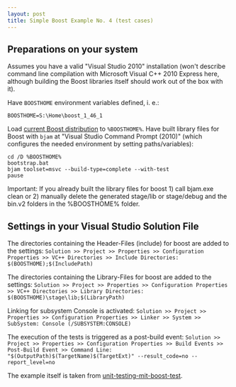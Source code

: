 ```yaml
---
layout: post
title: Simple Boost Example No. 4 (test cases)
---
```


Preparations on your system
---

Assumes you have a valid "Visual Studio 2010" installation (won't describe command line compilation with Microsoft Visual C++ 2010 Express here, although building the Boost libraries itself should work out of the box with it).

Have `BOOSTHOME` environment variables defined, i. e.:

    BOOSTHOME=S:\Home\boost_1_46_1

Load [current Boost distribution](http://www.boost.org/users/download/) to `%BOOSTHOME%`. Have built library files for Boost with `bjam` at "Visual Studio Command Prompt (2010)" (which configures the needed environment by setting paths/variables):

    cd /D %BOOSTHOME%
    bootstrap.bat
    bjam toolset=msvc --build-type=complete --with-test
    pause

Important: If you already built the library files for boost 1) call bjam.exe clean or 2) manually delete the generated stage/lib or stage/debug and the bin.v2 folders in the %BOOSTHOME% folder.

Settings in your Visual Studio Solution File
---

The directories containing the Header-Files (include) for boost are added to the settings:
`Solution >> Project >> Properties >> Configuration Properties >> VC++ Directories >> Include Directories: $(BOOSTHOME);$(IncludePath)`

The directories containing the Library-Files for boost are added to the settings:
`Solution >> Project >> Properties >> Configuration Properties >> VC++ Directories >> Library Directories: $(BOOSTHOME)\stage\lib;$(LibraryPath)`

Linking for subsystem Console is activated:
`Solution >> Project >> Properties >> Configuration Properties >> Linker >> System >> SubSystem: Console (/SUBSYSTEM:CONSOLE)`

The execution of the tests is triggered as a post-build event:
`Solution >> Project >> Properties >> Configuration Properties >> Build Events >> Post-Build Event >> Command Line: "$(OutputPath)$(TargetName)$(TargetExt)" --result_code=no --report_level=no`

The example itself is taken from [unit-testing-mit-boost-test](http://www.roth-soft.de/unit-testing-mit-boost-test).

